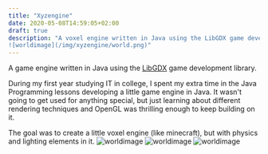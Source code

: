 ```yaml
---
title: "Xyzengine"
date: 2020-05-08T14:59:05+02:00
draft: true
description: "A voxel engine written in Java using the LibGDX game development library.
![worldimage](/img/xyzengine/world.png)"
---
```


A game engine written in Java using the [LibGDX](https://libgdx.badlogicgames.com) game development library.

During my first year studying IT in college, I spent my extra time in the Java Programming lessons developing
a little game engine in Java. It wasn't going to get used for anything special, but just learning about different
rendering techniques and OpenGL was thrilling enough to keep building on it.

The goal was to create a little voxel engine (like minecraft), but with physics and lighting elements in it.
![worldimage](/img/xyzengine/world.png)
![worldimage](/img/xyzengine/world_wire.png)
![worldimage](/img/xyzengine/physics.png)
